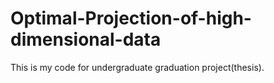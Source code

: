 # Optimal-Projection-of-high-dimensional-data
This is my code for undergraduate graduation project(thesis).
